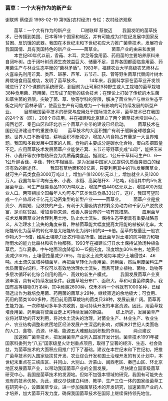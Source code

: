 ### 菌草：一个大有作为的新产业
谢联辉  蔡俊迈
1998-02-19
第9版(农村经济)
专栏：农村经济观察

　　菌草：一个大有作为的新产业
　　□谢联辉  蔡俊迈
　　我国发明的菌草技术，已传播到美国、日本等16个国家和地区，并有可能成为21世纪发展中国家反贫困、反饥饿的武器。我国在本世纪末和下世纪初应大力推广菌草技术，发展符合我国国情、具有我国特色的新产业———菌草业。
　　菌草产业的由来和发展
　　本世纪80年代以前，香菇、木耳、灵芝等食用菌、药用菌的主要培养原料来自阔叶树。由于阔叶树资源生态效益巨大、储量不足，世界各国都面临食用菌、药用菌生产与林业生态平衡的“菌林矛盾”。1983年，福建农业大学高级农艺师林占火喜率先利用芒萁、类芦、斑茅、芦苇、五节芒、荻、菅等野生菌草代替阔叶树木屑栽培食用菌成功，发明了菌草技术。
　　14年来，我国科学家在菌草业开发领域进行了27个课题的系统研究，到目前为止可用29种野生或人工栽培的菌草栽培38种食用菌、药用菌，已形成了配套的综合技术；在理论上打破了传统的木生菌和草生菌的界限，突破了菌、草、牧等学科的界限，解决了菌业生产与林业生态平衡之间的“菌林矛盾”，使菌业生产有可能成为一个有影响的可持续发展的新型产业。
　　目前我国菌草技术的研究与应用处于国际领先水平，菌草技术已在我国的24个省（区）、208个县应用，并在福建和北京建立了两个菌草技术培训中心，闽西老区、秦巴山区和环北京三个菌草产业带的建设已经启动。
　　菌草技术在国民经济建设中的重要作用
　　菌草技术的大面积推广有利于缓解全球粮食问题。世界人口不断增加，耕地面积不断减少，增加人均食物占有量是一大世界难题。我国和多数发展中国家的人民，食物的主要成分是碳水化合物，蛋白质摄取量不足。应用菌草技术发展菌草产业能使芒萁、五节芒等野草变成“山珍”，能把玉米秆、小麦秆等农作物秸秆变为优质菇类食品。据测定，1公斤干草料可生产0．6—1公斤鲜香菇、平菇，转化率相当高，是为发展中国家人民提供优质菇类蛋白的经济有效的新途径。
　　我国有草地面积60亿亩，只要利用其中的1％发展菌草业，就可生产菇类食品3000万吨以上，增加产值1200亿元以上，增加就业人员1200万人。我国每年平均有玉米、小麦、水稻、高粱秸秆3．7亿吨，利用其中的5％发展菌草业，可生产菇类食品1100万吨以上，增加产值440亿元以上，增加400万就业人口。两项相加全国每年人均可多产菇类优质食品33公斤。这样，我国可望形成一个产值超过千亿元劳动密集型的新型产业———菌草业。
　　菌草产业是投资少、周期短、见效快的产业，有利于大量吸纳农村剩余劳动力和千家万户脱贫致富，是消除贫困、增加食物来源、改善人类营养的一项有效措施。
　　应用菌草技术发展菌草业对合理利用土地、防止水土流失、保持生态平衡具有重要战略意义。从治理水土流失的角度来看，种植菌草能大幅度提高太阳能的植被转化率。太阳能转化为菌草的转化率是太阳能转化为阔叶树的4—6倍。菌草的根量比一般农作物大3—5倍，维系土壤能力比农作物高15倍。因此菌草对土壤的防冲能力和吸附雨水的能力比森林和农作物都强。1993年在福建长汀县水土保持试验场种植象草后，当年夏季，中午地面温度降低10—15摄氏度，湿度增加30％左右，地表径流减少30％，土壤侵蚀量减少78％，每亩水土流失地每年减少土壤侵蚀4．46吨。水土流失区域种植菌草，再把菌草转化为食用菌、药用菌，然后用废菌料生产优质菌蛋白饲料，不仅可以有效地治理水土流失，而且可建立植物、菌物、动物等多层次循环转化综合利用的高产、高效的新生产模式。
　　我国发展菌草产业资源丰富，具有可持续发展条件。我国草地分布广、面积大，草和可食菌种类多。我国有高等植物3万多种，其中蕨类2600种，仅禾本科一个科就有1000多种，已经筛选出作为栽培食用菌、药用菌的菌草才29种，继续筛选的余地极大；可食用、药用的菌类1000多种，而目前用菌草栽培的菌类只38种，发展前景广阔。菌草再生能力强，一次种植可多年多次收割，是可持续开发的丰富资源。因此，用菌草栽培食用菌、药用菌将使菌业走上可持续发展的新路。
　　综上所述，发展菌草产业将对草地的开发利用，将对水土流失的治理，对菌业生产、林业生产、牧业生产、农业结构调整和贫困地区经济发展产生深远的影响，对解决21世纪人类面临的人口、食物、资源、环境、能源五大难题起到积极的作用。
　　两点建议
　　加速推广菌草技术，把发展菌草产业列入国家开发计划。菌草技术1991年被国家科委列为“八五”国家级星火计划重点项目，取得了显著的经济、生态、社会效益，为菌草技术的大面积应用推广打下了基础。建议在本世纪末和下世纪初，把推广菌草技术列入国家级扶贫开发、农业综合开发和国土治理开发的有关计划中，本世纪末重点在三峡库区、井冈山、大别山、沂蒙山、闽西老区、秦巴山区、环北京地区发展菌草产业，以带动我国菌草产业的全面发展。
　　尽快建立国家级菌草研究中心。我国是菌草技术的发源地。但如不加强本领域的研究，我国有可能失去现有的技术优势。为此，建议尽快建立科研、教学、生产三位一体的国家级菌草工程研究中心，设置菌草专业，进一步加强菌草技术的开发研究，加速菌草产业的人才培养，加大菌草开发力度，确保我国菌草技术在国际上继续保持领先地位。
